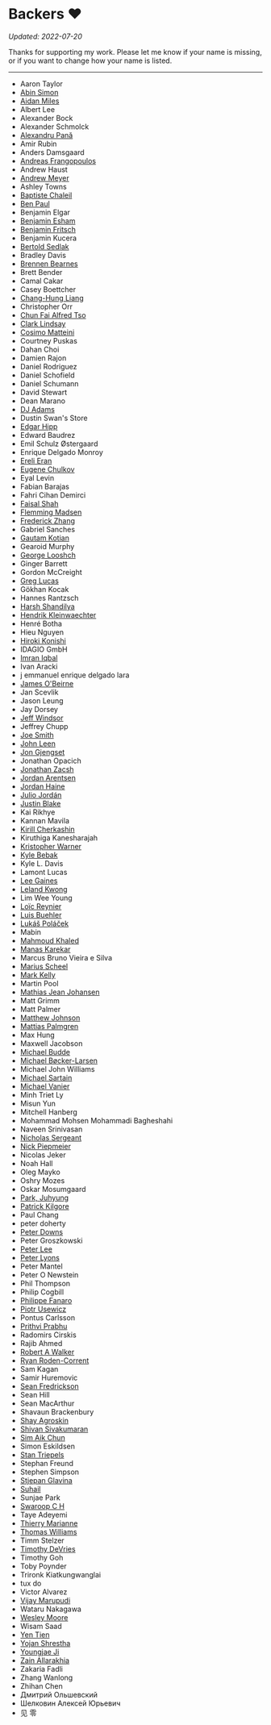 Backers :heart:
===============

*Updated: 2022-07-20*

Thanks for supporting my work. Please let me know if your name is missing, or
if you want to change how your name is listed.

---

- Aaron Taylor
- [Abin Simon](https://github.com/meain)
- [Aidan Miles](https://twitter.com/aidanhmiles)
- Albert Lee
- Alexander Bock
- Alexander Schmolck
- [Alexandru Pană](https://github.com/alexpana)
- Amir Rubin
- Anders Damsgaard
- [Andreas Frangopoulos](https://github.com/AndreasFrangopoulos)
- Andrew Haust
- [Andrew Meyer](https://cv.andymeyer.xyz/)
- Ashley Towns
- [Baptiste Chaleil](https://mrdotb.com/)
- [Ben Paul](https://github.com/benspaul)
- Benjamin Elgar
- [Benjamin Esham](https://esham.io/)
- [Benjamin Fritsch](https://github.com/beanieboi)
- Benjamin Kucera
- [Bertold Sedlak](https://github.com/teaVeloper)
- Bradley Davis
- [Brennen Bearnes](https://p1k3.com/)
- Brett Bender
- Camal Cakar
- Casey Boettcher
- [Chang-Hung Liang](https://github.com/eliangcs)
- Christopher Orr
- [Chun Fai Alfred Tso](https://github.com/alfredtso)
- [Clark Lindsay](https://github.com/clark-lindsay)
- [Cosimo Matteini](https://github.com/devmatteini)
- Courtney Puskas
- Dahan Choi
- Damien Rajon
- Daniel Rodriguez
- Daniel Schofield
- Daniel Schumann
- David Stewart
- Dean Marano
- [DJ Adams](https://github.com/qmacro)
- Dustin Swan's Store
- [Edgar Hipp](https://github.com/edi9999)
- Edward Baudrez
- Emil Schulz Østergaard
- Enrique Delgado Monroy
- [Ereli Eran](https://github.com/ereli)
- [Eugene Chulkov](https://github.com/dev99problems)
- Eyal Levin
- Fabian Barajas
- Fahri Cihan Demirci
- [Faisal Shah](https://github.com/faisal-shah)
- [Flemming Madsen](https://github.com/themadsens)
- [Frederick Zhang](https://github.com/Frederick888)
- Gabriel Sanches
- [Gautam Kotian](https://gkotian.github.io/)
- Gearoid Murphy
- [George Looshch](https://github.com/looshch)
- Ginger Barrett
- Gordon McCreight
- [Greg Lucas](https://github.com/glucas)
- Gökhan Kocak
- Hannes Rantzsch
- [Harsh Shandilya](https://msfjarvis.dev/)
- [Hendrik Kleinwaechter](https://github.com/hendricius)
- Henré Botha
- Hieu Nguyen
- [Hiroki Konishi](https://github.com/relastle)
- IDAGIO GmbH
- [Imran Iqbal](https://github.com/imran-iq)
- Ivan Aracki
- j emmanuel enrique delgado lara
- [James O'Beirne](https://github.com/jamesob)
- Jan Scevlik
- Jason Leung
- Jay Dorsey
- [Jeff Windsor](https://github.com/jeffwindsor)
- Jeffrey Chupp
- [Joe Smith](https://github.com/Yasumoto)
- [John Leen](https://github.com/jleen)
- [Jon Gjengset](https://thesquareplanet.com/)
- Jonathan Opacich
- [Jonathan Zacsh](https://j.zac.sh/)
- [Jordan Arentsen](https://github.com/blissdev)
- [Jordan Haine](https://github.com/Gee19)
- [Julio Jordán](https://github.com/juliojordan)
- [Justin Blake](https://www.blaix.com/)
- Kai Rikhye
- Kannan Mavila
- [Kirill Cherkashin](https://github.com/kirjs)
- Kiruthiga Kanesharajah
- [Kristopher Warner](https://github.com/kdwarn)
- [Kyle Bebak](https://github.com/kylebebak)
- Kyle L. Davis
- Lamont Lucas
- [Lee Gaines](https://github.com/eightlimbed)
- [Leland Kwong](https://lelandkwong.com/)
- Lim Wee Young
- [Loïc Reynier](https://loicreynier.fr/)
- [Luis Buehler](https://u-labs.de/)
- [Lukáš Poláček](https://about.me/lukipuki)
- Mabin
- [Mahmoud Khaled](https://mahmoudkhld.dev/)
- [Manas Karekar](https://manaskarekar.com/)
- Marcus Bruno Vieira e Silva
- [Marius Scheel](https://mariusscheel.de/)
- [Mark Kelly](https://github.com/mckellygit)
- Martin Pool
- [Mathias Jean Johansen](https://mjj.io/)
- Matt Grimm
- Matt Palmer
- [Matthew Johnson](https://people.csail.mit.edu/mattjj/)
- [Mattias Palmgren](https://github.com/mattiaspalmgren)
- Max Hung
- Maxwell Jacobson
- [Michael Budde](https://github.com/mbudde)
- [Michael Bøcker-Larsen](https://github.com/mblarsen)
- Michael John Williams
- [Michael Sartain](https://github.com/mikesart)
- [Michael Vanier](http://users.cms.caltech.edu/~mvanier/)
- Minh Triet Ly
- Misun Yun
- Mitchell Hanberg
- Mohammad Mohsen Mohammadi Bagheshahi
- Naveen Srinivasan
- [Nicholas Sergeant](https://nicksergeant.com/)
- [Nick Piepmeier](http://www.pieps.org/)
- Nicolas Jeker
- Noah Hall
- Oleg Mayko
- Oshry Mozes
- Oskar Mosumgaard
- [Park, Juhyung](https://github.com/majecty)
- [Patrick Kilgore](https://github.com/pckilgore)
- Paul Chang
- peter doherty
- [Peter Downs](https://github.com/peterldowns)
- Peter Groszkowski
- [Peter Lee](https://peterjlee.com/)
- [Peter Lyons](https://peterlyons.com/)
- Peter Mantel
- Peter O Newstein
- Phil Thompson
- Philip Cogbill
- [Philippe Fanaro](https://github.com/psygo)
- [Piotr Usewicz](https://github.com/pusewicz)
- Pontus Carlsson
- [Prithvi Prabhu](https://github.com/lo5)
- Radomirs Cirskis
- Rajib Ahmed
- [Robert A Walker](https://github.com/HP4k1h5)
- [Ryan Roden-Corrent](https://github.com/rcorre)
- Sam Kagan
- Samir Huremovic
- [Sean Fredrickson](https://github.com/seanfredrickson)
- Sean Hill
- Sean MacArthur
- Shavaun Brackenbury
- [Shay Agroskin](https://github.com/ShayAgros)
- [Shivan Sivakumaran](https://shivansivakumaran.com/)
- [Sim Aik Chun](https://github.com/aikchun)
- Simon Eskildsen
- [Stan Triepels](https://stantriepels.com/)
- Stephan Freund
- Stephen Simpson
- [Stjepan Glavina](https://github.com/stjepang)
- [Suhail](https://github.com/Suhail)
- Sunjae Park
- [Swaroop C H](https://github.com/swaroopch)
- Taye Adeyemi
- [Thierry Marianne](https://thierry.marianne.io/)
- [Thomas Williams](https://github.com/tjcertified)
- Timm Stelzer
- [Timothy DeVries](https://github.com/tjdevries)
- Timothy Goh
- Toby Poynder
- Trironk Kiatkungwanglai
- tux do
- Victor Alvarez
- [Vijay Marupudi](https://github.com/vijaymarupudi)
- Wataru Nakagawa
- [Wesley Moore](https://www.wezm.net/)
- Wisam Saad
- [Yen Tien](https://github.com/southp)
- [Yojan Shrestha](https://github.com/shri3k)
- [Youngjae Ji](https://github.com/zirho/)
- [Zain Allarakhia](https://github.com/zallarak)
- Zakaria Fadli
- Zhang Wanlong
- Zhihan Chen
- Дмитрий Ольшевский
- Шелковин Алексей Юрьевич
- 见 零
